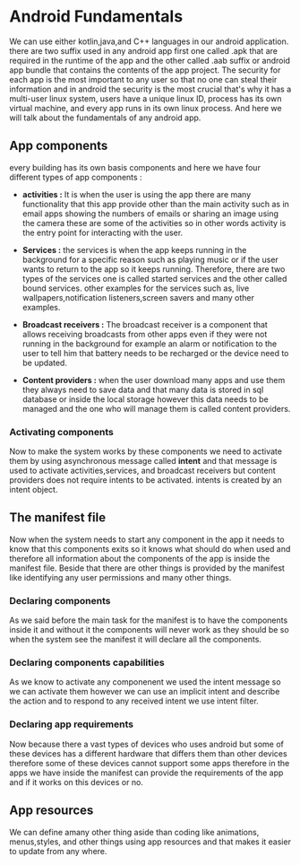 # Android Fundamentals

We can use either kotlin,java,and C++ languages in our android application. there are two suffix used in any android app first one called .apk that are required in the runtime of the app and the other called .aab suffix or android app bundle that contains the contents of the app project. The security for each app is the most important to any user so that no one can steal their information and in android the security is the most crucial that's why it has a multi-user linux system, users have a unique linux ID, process has its own virtual machine, and every app runs in its own linux process. And here we will talk about the fundamentals of any android app. 


## App components

every building has its own basis components and here we have four different types of app components :

* **activities :** It is when the user is using the app there are many functionality that this app provide other than the main activity such as in email apps showing the numbers of emails or sharing an image using the camera these are some of the activities so in other words activity is the entry point for interacting with the user.

* **Services :** the services is when the app keeps running in the background for a specific reason such as playing music or if the user wants to return to the app so it keeps running. Therefore, there are two types of the services one is called started services and the other called bound services. other examples for the services such as, live wallpapers,notification listeners,screen savers and many other examples.

* **Broadcast receivers :**  The broadcast receiver is a component that allows receiving broadcasts from other apps even if they were not running in the background for example an alarm or notification to the user to tell him that battery needs to be recharged or the device need to be updated.

* **Content providers :** when the user download many apps and use them they always need to save data and that many data is stored in sql database or inside the local storage however this data needs to be managed and the one who will manage them is called content providers.



### Activating components 
Now to make the system works by these components we need to activate them by using asynchronous message called **intent** and that message is used to activate activities,services, and broadcast receivers but content providers does not require intents to be activated. intents is created by an intent object.

## The manifest file

Now when the system needs to start any component in the app it needs to know that this components exits so it knows what should do when used and therefore all information about the components of the app is inside the manifest file. Beside that there are other things is provided by the manifest like identifying any user permissions and many other things. 

### Declaring components

As we said before the main task for the manifest is to have the components inside it and without it the components will never work as they should be so when the system see the manifest it will declare all the components. 

### Declaring components capabilities
As we know to activate any componenent we used the intent message so we can activate them however we can use an implicit intent and describe the action and to respond to any received intent we use intent filter.


### Declaring app requirements
Now because there a vast types of devices who uses android but some of these devices has a different hardware that differs them than other devices therefore some of these devices cannot support some apps therefore in the apps we have inside the manifest can provide the requirements of the app and if it works on this devices or no.

## App resources

We can define amany other thing aside than coding like animations, menus,styles, and other things using app resources and that makes it easier to update from any where.



